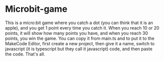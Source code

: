 # Microbit-game
This is a micro:bit game where you catch a dot (you can think that it is an apple), and you get 1 point every time you catch it.
When you reach 10 or 20 points, it will show how many points you have, and when you reach 30 points, you win the game.
You can copy it from main.ts and to put it to the MakeCode Editor, first create a new project, then give it a name, switch to javascript (it is typescript but they call it javascript) code, and then paste the code. That's all.
